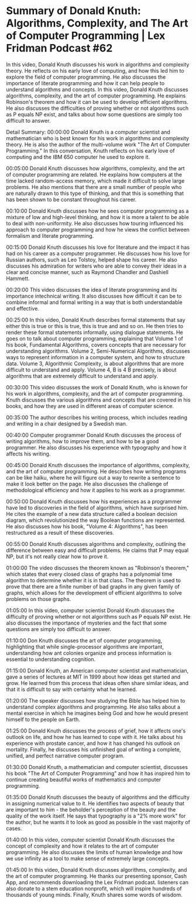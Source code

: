 # Summary of Donald Knuth: Algorithms, Complexity, and The Art of Computer Programming | Lex Fridman Podcast #62

In this video, Donald Knuth discusses his work in algorithms and complexity theory. He reflects on his early love of computing, and how this led him to explore the field of computer programming. He also discusses the importance of literate programming and how it can help people to understand algorithms and concepts.
In this video, Donald Knuth discusses algorithms, complexity, and the art of computer programming. He explains Robinson's theorem and how it can be used to develop efficient algorithms. He also discusses the difficulties of proving whether or not algorithms such as P equals NP exist, and talks about how some questions are simply too difficult to answer.

Detail Summary: 
00:00:00
Donald Knuth is a computer scientist and mathematician who is best known for his work in algorithms and complexity theory. He is also the author of the multi-volume work "The Art of Computer Programming." In this conversation, Knuth reflects on his early love of computing and the IBM 650 computer he used to explore it.

00:05:00
Donald Knuth discusses how algorithms, complexity, and the art of computer programming are related. He explains how computers at the time lacked random-access memory, which made it difficult to solve large problems. He also mentions that there are a small number of people who are naturally drawn to this type of thinking, and that this is something that has been shown to be constant throughout his career.

00:10:00
Donald Knuth discusses how he sees computer programming as a mixture of low and high-level thinking, and how it is more a talent to be able to deal with non-uniformity. He also discusses how touring influenced his approach to computer programming and how he views the conflict between formalism and literate programming.

00:15:00
Donald Knuth discusses his love for literature and the impact it has had on his career as a computer programmer. He discusses how his love for Russian authors, such as Leo Tolstoy, helped shape his career. He also discusses his admiration for writers who are able to convey their ideas in a clear and concise manner, such as Raymond Chandler and Dashiell Hammett.

00:20:00
This video discusses the idea of literate programming and its importance intechnical writing. It also discusses how difficult it can be to combine informal and formal writing in a way that is both understandable and effective.

00:25:00
In this video, Donald Knuth describes formal statements that say either this is true or this is true, this is true and and so on. He then tries to render these formal statements informally, using dialogue statements. He goes on to talk about computer programming, explaining that Volume 1 of his book, Fundamental Algorithms, covers concepts that are necessary for understanding algorithms. Volume 2, Semi-Numerical Algorithms, discusses ways to represent information in a computer system, and how to structure data. Volume 3, Algorithmic Complexity, is about algorithms that are more difficult to understand and apply. Volume 4, B is 4 B precisely, is about algorithms that are extremely difficult to understand and apply.

00:30:00
This video discusses the work of Donald Knuth, who is known for his work in algorithms, complexity, and the art of computer programming. Knuth discusses the various algorithms and concepts that are covered in his books, and how they are used in different areas of computer science.

00:35:00
The author describes his writing process, which includes reading and writing in a chair designed by a Swedish man.

00:40:00
Computer programmer Donald Knuth discusses the process of writing algorithms, how to improve them, and how to be a good programmer. He also discusses his experience with typography and how it affects his writing.

00:45:00
Donald Knuth discusses the importance of algorithms, complexity, and the art of computer programming. He describes how writing programs can be like haiku, where he will figure out a way to rewrite a sentence to make it look better on the page. He also discusses the challenge of methodological efficiency and how it applies to his work as a programmer.

00:50:00
Donald Knuth discusses how his experiences as a programmer have led to discoveries in the field of algorithms, which have surprised him. He cites the example of a new data structure called a boolean decision diagram, which revolutionized the way Boolean functions are represented. He also discusses how his book, "Volume 4: Algorithms", has been restructured as a result of these discoveries.

00:55:00
Donald Knuth discusses algorithms and complexity, outlining the difference between easy and difficult problems. He claims that P may equal NP, but it's not really clear how to prove it.

01:00:00
The video discusses the theorem known as "Robinson's theorem," which states that every closed class of graphs has a polynomial time algorithm to determine whether it is in that class. The theorem is used to prove that there are a finite number of bad graphs in any given family of graphs, which allows for the development of efficient algorithms to solve problems on those graphs.

01:05:00
In this video, computer scientist Donald Knuth discusses the difficulty of proving whether or not algorithms such as P equals NP exist. He also discusses the importance of mysteries and the fact that some questions are simply too difficult to answer.

01:10:00
Don Knuth discusses the art of computer programming, highlighting that while single-processor algorithms are important, understanding how ant colonies organize and process information is essential to understanding cognition.

01:15:00
Donald Knuth, an American computer scientist and mathematician, gave a series of lectures at MIT in 1999 about how ideas get started and grow. He learned from this process that ideas often share similar ideas, and that it is difficult to say with certainty what he learned.

01:20:00
The speaker discusses how studying the Bible has helped him to understand complex algorithms and programming. He also talks about a mental exercise in which he imagines being God and how he would present himself to the people on Earth.

01:25:00
Donald Knuth discusses the process of grief, how it affects one's outlook on life, and how he has learned to cope with it. He talks about his experience with prostate cancer, and how it has changed his outlook on mortality. Finally, he discusses his unfinished goal of writing a complete, unified, and perfect narrative computer program.

01:30:00
Donald Knuth, a mathematician and computer scientist, discusses his book "The Art of Computer Programming" and how it has inspired him to continue creating beautiful works of mathematics and computer programming.

01:35:00
Donald Knuth discusses the beauty of algorithms and the difficulty in assigning numerical value to it. He identifies two aspects of beauty that are important to him - the beholder's perception of the beauty and the quality of the work itself. He says that typography is a "2% more work" for the author, but he wants it to look as good as possible in the vast majority of cases.

01:40:00
In this video, computer scientist Donald Knuth discusses the concept of complexity and how it relates to the art of computer programming. He also discusses the limits of human knowledge and how we use infinity as a tool to make sense of extremely large concepts.

01:45:00
In this video, Donald Knuth discusses algorithms, complexity, and the art of computer programming. He thanks our presenting sponsor, Cash App, and recommends downloading the Lex Fridman podcast. listeners can also donate to a stem education nonprofit, which will inspire hundreds of thousands of young minds. Finally, Knuth shares some words of wisdom.

